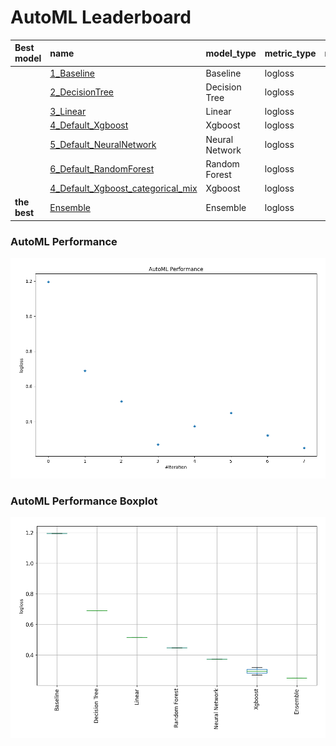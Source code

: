 # AutoML Leaderboard

| Best model   | name                                                                             | model_type     | metric_type   |   metric_value |   train_time |
|:-------------|:---------------------------------------------------------------------------------|:---------------|:--------------|---------------:|-------------:|
|              | [1_Baseline](1_Baseline/README.md)                                               | Baseline       | logloss       |       1.19558  |         0.32 |
|              | [2_DecisionTree](2_DecisionTree/README.md)                                       | Decision Tree  | logloss       |       0.69032  |        25.55 |
|              | [3_Linear](3_Linear/README.md)                                                   | Linear         | logloss       |       0.515071 |        14.85 |
|              | [4_Default_Xgboost](4_Default_Xgboost/README.md)                                 | Xgboost        | logloss       |       0.269899 |        18.28 |
|              | [5_Default_NeuralNetwork](5_Default_NeuralNetwork/README.md)                     | Neural Network | logloss       |       0.372544 |         0.95 |
|              | [6_Default_RandomForest](6_Default_RandomForest/README.md)                       | Random Forest  | logloss       |       0.448182 |        16.6  |
|              | [4_Default_Xgboost_categorical_mix](4_Default_Xgboost_categorical_mix/README.md) | Xgboost        | logloss       |       0.320313 |        29.55 |
| **the best** | [Ensemble](Ensemble/README.md)                                                   | Ensemble       | logloss       |       0.249979 |         0.22 |

### AutoML Performance
![AutoML Performance](ldb_performance.png)

### AutoML Performance Boxplot
![AutoML Performance Boxplot](ldb_performance_boxplot.png)